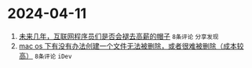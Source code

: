 # 2024-04-11

1. [未来几年，互联网程序员们是否会褪去高薪的帽子](https://www.v2ex.com/t/1031500) `8条评论` `分享发现`
1. [mac os 下有没有办法创建一个文件无法被删除，或者很难被删除（成本较高）](https://www.v2ex.com/t/1031490) `8条评论` `iDev`
